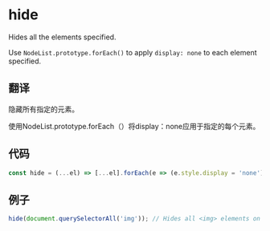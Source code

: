 # hide

Hides all the elements specified.

Use `NodeList.prototype.forEach()` to apply `display: none` to each element specified.

## 翻译

隐藏所有指定的元素。

使用NodeList.prototype.forEach（）将display：none应用于指定的每个元素。

## 代码

```js
const hide = (...el) => [...el].forEach(e => (e.style.display = 'none'));
```

## 例子

```js
hide(document.querySelectorAll('img')); // Hides all <img> elements on the page
```
